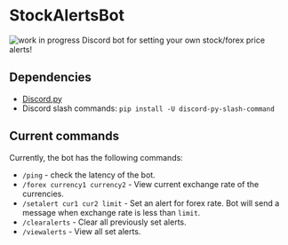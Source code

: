 # StockAlertsBot
![work in progress](https://img.shields.io/badge/status-in%20progress-yellow)
  Discord bot for setting your own stock/forex price alerts!

## Dependencies
- [Discord.py](https://discordpy.readthedocs.io/en/stable/)
- Discord slash commands: `pip install -U discord-py-slash-command`

## Current commands
Currently, the bot has the following commands:
- `/ping` - check the latency of the bot.
- `/forex currency1 currency2` - View current exchange rate of the currencies.
- `/setalert cur1 cur2 limit` - Set an alert for forex rate. Bot will send a message when exchange rate is less than `limit`.
- `/clearalerts` - Clear all previously set alerts.
- `/viewalerts` - View all set alerts.



